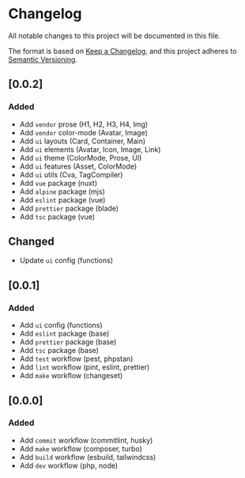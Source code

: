 # Changelog

All notable changes to this project will be documented in this file.

The format is based on [Keep a Changelog](https://keepachangelog.com/en/1.1.0/), and this project adheres to
[Semantic Versioning](https://semver.org/spec/v2.0.0.html).

## [0.0.2]

### Added

- Add `vendor` prose (H1, H2, H3, H4, Img)
- Add `vendor` color-mode (Avatar, Image)
- Add `ui` layouts (Card, Container, Main)
- Add `ui` elements (Avatar, Icon, Image, Link)
- Add `ui` theme (ColorMode, Prose, UI)
- Add `ui` features (Asset, ColorMode)
- Add `ui` utils (Cva, TagCompiler)
- Add `vue` package (nuxt)
- Add `alpine` package (mjs)
- Add `eslint` package (vue)
- Add `prettier` package (blade)
- Add `tsc` package (vue)

## Changed

- Update `ui` config (functions)

## [0.0.1]

### Added

- Add `ui` config (functions)
- Add `eslint` package (base)
- Add `prettier` package (base)
- Add `tsc` package (base)
- Add `test` workflow (pest, phpstan)
- Add `lint` workflow (pint, eslint, prettier)
- Add `make` workflow (changeset)

## [0.0.0]

### Added

- Add `commit` workflow (commitlint, husky)
- Add `make` workflow (composer, turbo)
- Add `build` workflow (esbuild, tailwindcss)
- Add `dev` workflow (php, node)
